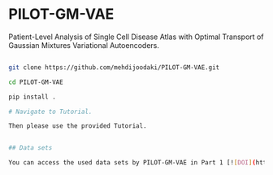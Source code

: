# PILOT-GM-VAE

Patient-Level Analysis of Single Cell Disease Atlas with Optimal Transport of Gaussian Mixtures Variational Autoencoders.

```bash

git clone https://github.com/mehdijoodaki/PILOT-GM-VAE.git

cd PILOT-GM-VAE

pip install .

# Navigate to Tutorial.

Then please use the provided Tutorial.


## Data sets

You can access the used data sets by PILOT-GM-VAE in Part 1 [![DOI](https://zenodo.org/badge/DOI/10.5281/zenodo.4740646.svg)](https://zenodo.org/records/8370081) and  Part 2 [![DOI](https://zenodo.org/badge/DOI/10.5281/zenodo.4740646.svg)](https://zenodo.org/records/7957118)


